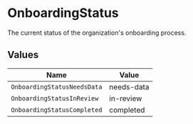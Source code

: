 # OnboardingStatus

The current status of the organization's onboarding process.


## Values

| Name                        | Value                       |
| --------------------------- | --------------------------- |
| `OnboardingStatusNeedsData` | needs-data                  |
| `OnboardingStatusInReview`  | in-review                   |
| `OnboardingStatusCompleted` | completed                   |